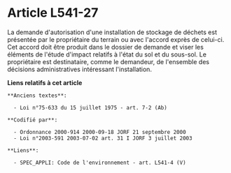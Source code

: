 # Article L541-27

La demande d'autorisation d'une installation de stockage de déchets est présentée par le propriétaire du terrain ou avec
l'accord exprès de celui-ci. Cet accord doit être produit dans le dossier de demande et viser les éléments de l'étude
d'impact relatifs à l'état du sol et du sous-sol. Le propriétaire est destinataire, comme le demandeur, de l'ensemble des
décisions administratives intéressant l'installation.

**Liens relatifs à cet article**

	**Anciens textes**:

	  - Loi n°75-633 du 15 juillet 1975 - art. 7-2 (Ab)

	**Codifié par**:

	  - Ordonnance 2000-914 2000-09-18 JORF 21 septembre 2000
	  - Loi n°2003-591 2003-07-02 art. 31 I JORF 3 juillet 2003

	**Liens**:

	  - SPEC_APPLI: Code de l'environnement - art. L541-4 (V)
